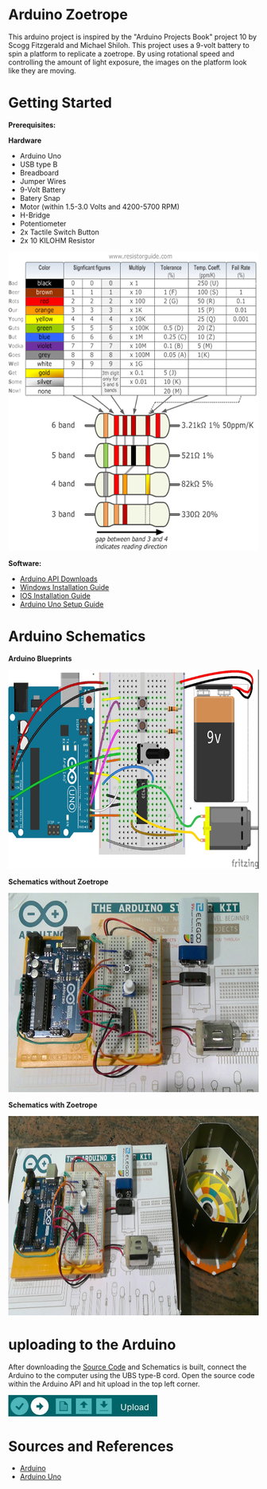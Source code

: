 
# Arduino Zoetrope

This arduino project is inspired by the "Arduino Projects Book" project 10 by Scogg Fitzgerald and Michael Shiloh. This project uses a 9-volt battery to spin a platform to replicate a zoetrope. By using rotational speed and controlling the amount of light exposure, the images on the platform look like they are moving. 

# Getting Started

  **Prerequisites:**
  
  **Hardware**
  
  - Arduino Uno
  - USB type B
  - Breadboard
  - Jumper Wires
  - 9-Volt Battery
  - Batery Snap
  - Motor (within 1.5-3.0 Volts and 4200-5700 RPM)
  - H-Bridge  
  - Potentiometer
  - 2x Tactile Switch Button
  - 2x 10 KILOHM Resistor
  
  <img src="Project Pictures/Resistor-Chart.png" width="700" height="600">
  
**Software:**
 
 - [Arduino API Downloads](https://www.arduino.cc/en/main/software)
 - [Windows Installation Guide](https://www.arduino.cc/en/guide/windows)
 - [IOS Installation Guide](https://www.arduino.cc/en/guide/macOSX)
 - [Arduino Uno Setup Guide](https://www.arduino.cc/en/Guide/ArduinoUno)

# Arduino Schematics

**Arduino Blueprints**

<img src="Project Pictures/Arduino Blueprints.jpg" width="700" height="400">

**Schematics without Zoetrope**

<img src="Project Pictures/Arduino Schematics 1.jpg" width="700" height="400">

**Schematics with Zoetrope**

<img src="Project Pictures/Arduino Schematics 2.jpg" width="700" height="400">

# uploading to the Arduino

After downloading the [Source Code](Zoetrope.ino) and Schematics is built, connect the Arduino to the computer using the UBS type-B cord. Open the source code within the Arduino API and hit upload in the top left corner. 

<img src="Project Pictures/Upload .JPG" width="300">

# Sources and References

 - [Arduino](https://www.arduino.cc/)
 - [Arduino Uno](https://store.arduino.cc/usa/arduino-starter-kit)
 
